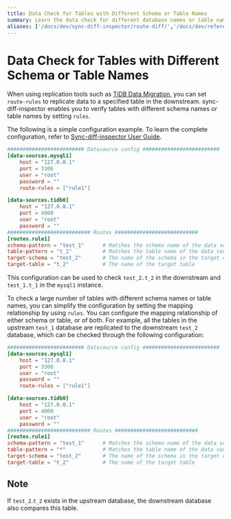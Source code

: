 ```yaml
---
title: Data Check for Tables with Different Schema or Table Names
summary: Learn the data check for different database names or table names.
aliases: ['/docs/dev/sync-diff-inspector/route-diff/','/docs/dev/reference/tools/sync-diff-inspector/route-diff/']
---
```


# Data Check for Tables with Different Schema or Table Names

When using replication tools such as [TiDB Data Migration](/dm/dm-overview.md), you can set `route-rules` to replicate data to a specified table in the downstream. sync-diff-inspector enables you to verify tables with different schema names or table names by setting `rules`.

The following is a simple configuration example. To learn the complete configuration, refer to [Sync-diff-inspector User Guide](/sync-diff-inspector/sync-diff-inspector-overview.md).

```toml
######################### Datasource config #########################
[data-sources.mysql1]
    host = "127.0.0.1"
    port = 3306
    user = "root"
    password = ""
    route-rules = ["rule1"]

[data-sources.tidb0]
    host = "127.0.0.1"
    port = 4000
    user = "root"
    password = ""
########################### Routes ###########################
[routes.rule1]
schema-pattern = "test_1"      # Matches the schema name of the data source. Supports the wildcards "*" and "?"
table-pattern = "t_1"          # Matches the table name of the data source. Supports the wildcards "*" and "?"
target-schema = "test_2"       # The name of the schema in the target database
target-table = "t_2"           # The name of the target table
```

This configuration can be used to check `test_2.t_2` in the downstream and `test_1.t_1` in the `mysql1` instance.

To check a large number of tables with different schema names or table names, you can simplify the configuration by setting the mapping relationship by using `rules`. You can configure the mapping relationship of either schema or table, or of both. For example, all the tables in the upstream `test_1` database are replicated to the downstream `test_2` database, which can be checked through the following configuration:

```toml
######################### Datasource config #########################
[data-sources.mysql1]
    host = "127.0.0.1"
    port = 3306
    user = "root"
    password = ""
    route-rules = ["rule1"]

[data-sources.tidb0]
    host = "127.0.0.1"
    port = 4000
    user = "root"
    password = ""
########################### Routes ###########################
[routes.rule1]
schema-pattern = "test_1"      # Matches the schema name of the data source. Supports the wildcards "*" and "?"
table-pattern = "*"            # Matches the table name of the data source. Supports the wildcards "*" and "?"
target-schema = "test_2"       # The name of the schema in the target database
target-table = "t_2"           # The name of the target table
```

## Note

If `test_2`.`t_2` exists in the upstream database, the downstream database also compares this table.
